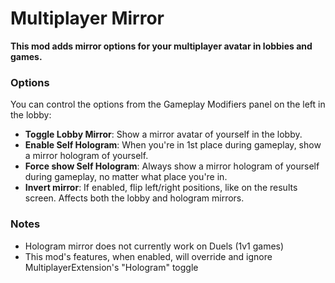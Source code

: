 # Multiplayer Mirror
**This mod adds mirror options for your multiplayer avatar in lobbies and games.**

### Options
You can control the options from the Gameplay Modifiers panel on the left in the lobby:

- **Toggle Lobby Mirror**: Show a mirror avatar of yourself in the lobby.
- **Enable Self Hologram**: When you're in 1st place during gameplay, show a mirror hologram of yourself.
- **Force show Self Hologram**: Always show a mirror hologram of yourself during gameplay, no matter what place you're in.
- **Invert mirror**: If enabled, flip left/right positions, like on the results screen. Affects both the lobby and hologram mirrors. 

### Notes
- Hologram mirror does not currently work on Duels (1v1 games)
- This mod's features, when enabled, will override and ignore MultiplayerExtension's "Hologram" toggle